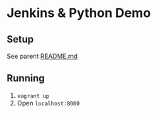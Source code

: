 # Jenkins & Python Demo

## Setup

See parent [README.md](../README.md#requirements)

## Running

1. `vagrant up`
2. Open `localhost:8080`

